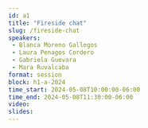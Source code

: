 ```yaml
---
id: a1
title: "Fireside chat"
slug: /fireside-chat
speakers:
 - Blanca Moreno Gallegos
 - Laura Penagos Cordero
 - Gabriela Guevara
 - Mara Ruvalcaba
format: session
block: h1-a-2024
time_start: 2024-05-08T10:00:00-06:00
time_end: 2024-05-08T11:30:00-06:00
video:
slides:
---
```

